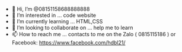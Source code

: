 - 👋 Hi, I’m @08151158688888888
- 👀 I’m interested in ... code website
- 🌱 I’m currently learning ... HTML,CSS
- 💞️ I’m looking to collaborate on ... help me to learn
- 📫 How to reach me ... contacts to me on the Zalo ( 0815115186 ) or Facebook: https://www.facebook.com/hdbl21/

<!---
08151158688888888/08151158688888888 is a ✨ special ✨ repository because its `README.md` (this file) appears on your GitHub profile.
You can click the Preview link to take a look at your changes.
--->
